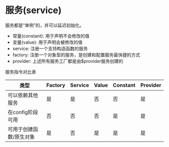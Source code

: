 # 服务(service)
服务都是“单例”的，并可以延迟初始化。

* 常量(constant): 用于声明不会修改的值
* 变量(value): 用于声明会被修改的值
* service: 注册一个支持构造函数的服务
* factory: 注册一个对象型的服务，是创建和配置服务最快捷的方式
* provider: 上述所有服务工厂都是由$provider服务创建的

服务指令对比表

| 类型 | Factory | Service | Value | Constant | Provider |
| -- | -- | -- | -- | -- | -- |
| 可以依赖其他服务 | 是 | 是 | 否 | 否 | 是 |
| 在config阶段可用 | 否 | 否 | 否 | 是 | 是 |
| 可用于创建函数/原生对象 | 是 | 否 | 是 | 是 | 是 |

